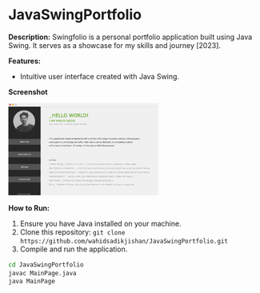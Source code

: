 # JavaSwingPortfolio

**Description:**
Swingfolio is a personal portfolio application built using Java Swing. It serves as a showcase for my skills and journey [2023].

**Features:**
- Intuitive user interface created with Java Swing.

**Screenshot**

<img src="src/images/screenshot-1.png" alt="Screenshot 1" width="300"/>

**How to Run:**
1. Ensure you have Java installed on your machine.
2. Clone this repository: `git clone https://github.com/wahidsadikjishan/JavaSwingPortfolio.git`
3. Compile and run the application.

```bash
cd JavaSwingPortfolio
javac MainPage.java
java MainPage
